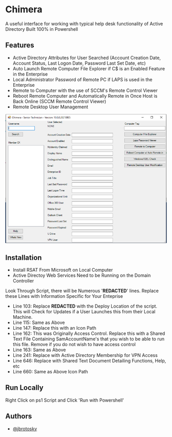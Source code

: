 
# Chimera

A useful interface for working with typical help desk functionality of Active Directory Built 100% in Powershell


## Features

- Active Directory Attributes for User Searched (Account Creation Date, Account Status, Last Logon Date, Password Last Set Date, etc)
- Auto Launch Remote Computer File Explorer if C$ is an Enabled Feature in the Enterprise
- Local Administrator Password of Remote PC if LAPS is used in the Enterprise
- Remote to Computer with the use of SCCM's Remote Control Viewer
- Reboot Remote Computer and Automatically Remote in Once Host is Back Online (SCCM Remote Control Viewer)
- Remote Desktop User Management


![App Screenshot](images/ChimeraScreenShot.PNG)


## Installation

- Install RSAT From Microsoft on Local Computer
- Active Directoy Web Services Need to be Running on the Domain Controller

Look Through Script, there will be Numerous '**REDACTED**' lines. Replace these Lines with Information Specific for Your Enteprise
- Line 103: Replace **REDACTED** with the Deploy Location of the script. This will Check for Updates if a User Launches this from their Local Machine. 
- Line 115: Same as Above
- Line 147: Replace this with an Icon Path
- Line 162: This was Originally Access Control. Replace this with a Shared Text File Containing SamAccountName's that you wish to be able to run this file. Remove if you do not wish to have access control
- Line 163: Same as Above
- Line 241: Replace with Active Directory Membership for VPN Access
- Line 646: Replace with Shared Text Document Detailing Functions, Help, etc
- Line 660: Same as Above Icon Path
## Run Locally

Right Click on ps1 Script and Click 'Run with Powershell'



## Authors

- [@jbrotosky](https://www.github.com/jbrotosky)


